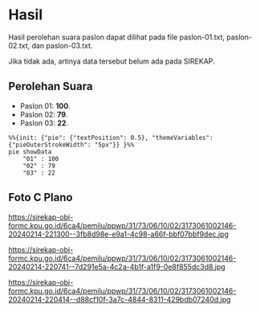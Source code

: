# Hasil

Hasil perolehan suara paslon dapat dilihat pada file paslon-01.txt, paslon-02.txt, dan paslon-03.txt.

Jika tidak ada, artinya data tersebut belum ada pada SIREKAP.

## Perolehan Suara

 * Paslon 01: **100**.
 * Paslon 02: **79**.
 * Paslon 03: **22**.

```mermaid
%%{init: {"pie": {"textPosition": 0.5}, "themeVariables": {"pieOuterStrokeWidth": "5px"}} }%%
pie showData
    "01" : 100
    "02" : 79
    "03" : 22
```
## Foto C Plano

https://sirekap-obj-formc.kpu.go.id/6ca4/pemilu/ppwp/31/73/06/10/02/3173061002146-20240214-221300--3fb8d98e-e9a1-4c98-a66f-bbf07bbf9dec.jpg

https://sirekap-obj-formc.kpu.go.id/6ca4/pemilu/ppwp/31/73/06/10/02/3173061002146-20240214-220741--7d291e5a-4c2a-4b1f-a1f9-0e8f855dc3d8.jpg

https://sirekap-obj-formc.kpu.go.id/6ca4/pemilu/ppwp/31/73/06/10/02/3173061002146-20240214-220414--d88cf10f-3a7c-4844-8311-429bdb07240d.jpg
